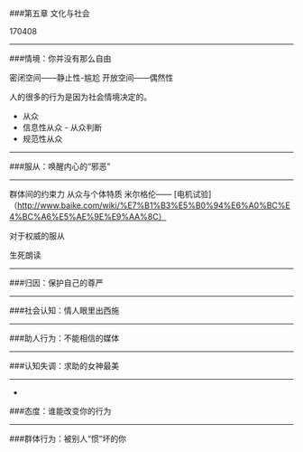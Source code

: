 ###第五章  文化与社会

170408

----
###情境：你并没有那么自由

密闭空间——静止性-尴尬
开放空间——偶然性

人的很多的行为是因为社会情境决定的。

- 从众
 - 信息性从众 - 从众判断
 - 规范性从众

----


###服从：唤醒内心的“邪恶”

----

群体间的约束力
从众与个体特质
米尔格伦—— [电机试验]（http://www.baike.com/wiki/%E7%B1%B3%E5%B0%94%E6%A0%BC%E4%BC%A6%E5%AE%9E%E9%AA%8C）

对于权威的服从

生死朗读

----

###归因：保护自己的尊严


----

###社会认知：情人眼里出西施


----
###助人行为：不能相信的媒体

----

###认知失调：求助的女神最美


----
-
###态度：谁能改变你的行为

----
###群体行为：被别人“惯”坏的你
